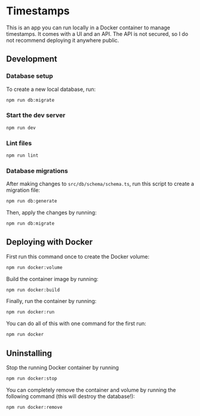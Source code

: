 # Timestamps

This is an app you can run locally in a Docker container to manage timestamps. It comes with a UI and an API. The API is not secured, so I do not recommend deploying it anywhere public.

## Development

### Database setup

To create a new local database, run:

```bash
npm run db:migrate
```

### Start the dev server

```bash
npm run dev
```

### Lint files

```bash
npm run lint
```

### Database migrations

After making changes to `src/db/schema/schema.ts`, run this script to create a migration file:

```bash
npm run db:generate
```

Then, apply the changes by running:

```bash
npm run db:migrate
```

## Deploying with Docker

First run this command once to create the Docker volume:

```bash
npm run docker:volume
```

Build the container image by running:

```bash
npm run docker:build
```

Finally, run the container by running:

```bash
npm run docker:run
```

You can do all of this with one command for the first run:

```bash
npm run docker
```

## Uninstalling

Stop the running Docker container by running

```bash
npm run docker:stop
```

You can completely remove the container and volume by running the following command (this will destroy the database!):

```bash
npm run docker:remove
```
